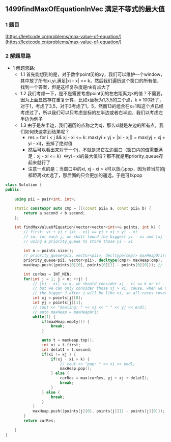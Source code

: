 ## 1499findMaxOfEquationInVec 满足不等式的最大值

### 1 题目
[https://leetcode.cn/problems/max-value-of-equation/](https://leetcode.cn/problems/max-value-of-equation/)

### 2 解题思路
- 1 解题思路:
  - 1.1 首先能想到的是，对于数字point[i]的xy，我们可以维护一个window，其中放了所有xi,yi,满足|xi - x| <= k，然后我们遍历这个窗口的所有值，找到一个答案，但是这样复杂度是nk有点大了
  - 1.2 我们考虑一下，是不是需要考虑point[i]的左右距离为k的值？不需要，因为上面显然存在重复计算，比如x坐标为1,3,5的三个点，k = 100好了，对于1，考虑了3,5，对于3考虑了1，5，然而13的组合在x=1和这个点已经考虑过了，所以我们可以只考虑坐标的左半边或者右半边，我们以考虑左半边为例子
  - 1.3 由于是左半边，我们遍历的点称之为xj，那么xi就是左边的所有点，我们如何快速拿到结果呢？
    - res = for i < j && xj - xi <= k: max(yi + yj + |xi - xj|) = max(yj + xj + yi - xi)，去掉了绝对值
    - 然后可以看出来对于一个j，不就是求它左边窗口（窗口内的值需要满足：xj - xi <= k）中yi - xi的最大值吗？那不就是用priority_queue存起来就行了
    - 注意一点的是：当窗口中的xi, xj - xi > k可以放心pop，因为若当前的j都距离xi太远了，那后面的只会更加的遥远，于是可以pop 

```cpp
class Solution {
public:
    
    using pii = pair<int, int>;
 
    static constexpr auto cmp = [](const pii& a, const pii& b) {
        return a.second < b.second;
    };

    int findMaxValueOfEquation(vector<vector<int>>& points, int k) {
        // first: yi + yj + |xi - xj| == yj + xj + yi - xi
        // so: for each j, we shall found the biggest yi - xi and |xj - xi| <= k
        // using a priority_queue to store those yi - xi
        
        int n = points.size();
        // priority_queue<pii, vector<pii>, decltype(cmp)> maxHeapOri(cmp);
        priority_queue<pii, vector<pii>, decltype(cmp)> maxHeap(cmp);
        maxHeap.push({points[0][0], points[0][1] - points[0][0]}); // init it

        int curRes = INT_MIN;
        for(int j = 1; j < n; ++j) {
            // |xj - xi| <= k, we should consider xj - xi <= k or xi - xj <= k
            // but we can only consider those xj > xi, cause, when we try to consider xj < xi, 
            // the bigger J after j will be like xi, so all cases coverd
            int xj = points[j][0];
            int yj = points[j][1];
            // cout << "dealing: " << xj << " " << yj << endl;
            // auto maxHeap = maxHeapOri;
            while(1) {
                if(maxHeap.empty()) {
                    break;
                }

                auto t = maxHeap.top();
                int xi = t.first;
                int delatI = t.second;
                if(xi != xj ) {
                    if(xj - xi > k) {
                        // cout << "pop: " << xi << endl;
                        maxHeap.pop();
                    } else {
                        curRes = max(curRes, yj + xj + delatI);
                        break;
                    }    
                } else {
                    break;
                }
            }
            maxHeap.push({points[j][0], points[j][1] - points[j][0]});
        }
        return curRes;
        
    }
}
```